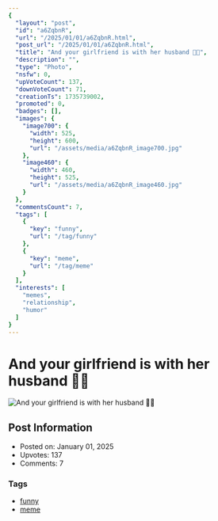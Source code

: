 ```yaml
---
{
  "layout": "post",
  "id": "a6ZqbnR",
  "url": "/2025/01/01/a6ZqbnR.html",
  "post_url": "/2025/01/01/a6ZqbnR.html",
  "title": "And your girlfriend is with her husband 🤧😅",
  "description": "",
  "type": "Photo",
  "nsfw": 0,
  "upVoteCount": 137,
  "downVoteCount": 71,
  "creationTs": 1735739002,
  "promoted": 0,
  "badges": [],
  "images": {
    "image700": {
      "width": 525,
      "height": 600,
      "url": "/assets/media/a6ZqbnR_image700.jpg"
    },
    "image460": {
      "width": 460,
      "height": 525,
      "url": "/assets/media/a6ZqbnR_image460.jpg"
    }
  },
  "commentsCount": 7,
  "tags": [
    {
      "key": "funny",
      "url": "/tag/funny"
    },
    {
      "key": "meme",
      "url": "/tag/meme"
    }
  ],
  "interests": [
    "memes",
    "relationship",
    "humor"
  ]
}
---
```


# And your girlfriend is with her husband 🤧😅

![And your girlfriend is with her husband 🤧😅](/assets/media/a6ZqbnR_image700.jpg)

## Post Information

- Posted on: January 01, 2025
- Upvotes: 137
- Comments: 7

### Tags

- [funny](/tag/funny)
- [meme](/tag/meme)
